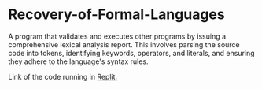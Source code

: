 # Recovery-of-Formal-Languages

A program that validates and executes other programs by issuing a comprehensive lexical analysis report. This involves parsing the source code into tokens, identifying keywords, operators, and literals, and ensuring they adhere to the language's syntax rules.

Link of the code running in <a href="https://replit.com/@ThomasFrentzel/Recovery-of-formal-languages?v=1">Replit.</a>
